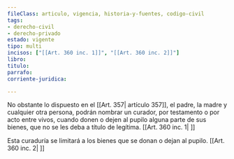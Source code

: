 ```yaml
---
fileClass: articulo, vigencia, historia-y-fuentes, codigo-civil
tags:
- derecho-civil
- derecho-privado
estado: vigente
tipo: multi
incisos: ["[[Art. 360 inc. 1]]", "[[Art. 360 inc. 2]]"]
libro:
titulo:
parrafo:
corriente-juridica:

---
```

No obstante lo dispuesto en el [[Art. 357| artículo 357]], el padre, la madre y cualquier otra persona, podrán nombrar un curador, por testamento o por acto entre vivos, cuando donen o dejen al pupilo alguna parte de sus bienes, que no se les deba a título de legítima. [[Art. 360 inc. 1| ]]

Esta curaduría se limitará a los bienes que se donan o dejan al pupilo. [[Art. 360 inc. 2| ]]